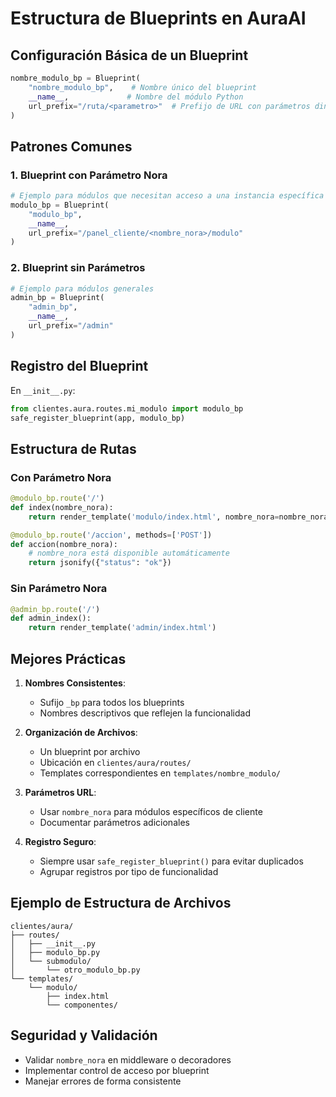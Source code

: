 # Estructura de Blueprints en AuraAI

## Configuración Básica de un Blueprint

```python
nombre_modulo_bp = Blueprint(
    "nombre_modulo_bp",    # Nombre único del blueprint
    __name__,             # Nombre del módulo Python
    url_prefix="/ruta/<parametro>"  # Prefijo de URL con parámetros dinámicos
)
```

## Patrones Comunes

### 1. Blueprint con Parámetro Nora
```python
# Ejemplo para módulos que necesitan acceso a una instancia específica de Nora
modulo_bp = Blueprint(
    "modulo_bp",
    __name__,
    url_prefix="/panel_cliente/<nombre_nora>/modulo"
)
```

### 2. Blueprint sin Parámetros
```python
# Ejemplo para módulos generales
admin_bp = Blueprint(
    "admin_bp",
    __name__,
    url_prefix="/admin"
)
```

## Registro del Blueprint

En `__init__.py`:
```python
from clientes.aura.routes.mi_modulo import modulo_bp
safe_register_blueprint(app, modulo_bp)
```

## Estructura de Rutas

### Con Parámetro Nora
```python
@modulo_bp.route('/')
def index(nombre_nora):
    return render_template('modulo/index.html', nombre_nora=nombre_nora)

@modulo_bp.route('/accion', methods=['POST'])
def accion(nombre_nora):
    # nombre_nora está disponible automáticamente
    return jsonify({"status": "ok"})
```

### Sin Parámetro Nora
```python
@admin_bp.route('/')
def admin_index():
    return render_template('admin/index.html')
```

## Mejores Prácticas

1. **Nombres Consistentes**:
   - Sufijo `_bp` para todos los blueprints
   - Nombres descriptivos que reflejen la funcionalidad

2. **Organización de Archivos**:
   - Un blueprint por archivo
   - Ubicación en `clientes/aura/routes/`
   - Templates correspondientes en `templates/nombre_modulo/`

3. **Parámetros URL**:
   - Usar `nombre_nora` para módulos específicos de cliente
   - Documentar parámetros adicionales

4. **Registro Seguro**:
   - Siempre usar `safe_register_blueprint()` para evitar duplicados
   - Agrupar registros por tipo de funcionalidad

## Ejemplo de Estructura de Archivos

```
clientes/aura/
├── routes/
│   ├── __init__.py
│   ├── modulo_bp.py
│   └── submodulo/
│       └── otro_modulo_bp.py
└── templates/
    └── modulo/
        ├── index.html
        └── componentes/
```

## Seguridad y Validación

- Validar `nombre_nora` en middleware o decoradores
- Implementar control de acceso por blueprint
- Manejar errores de forma consistente
